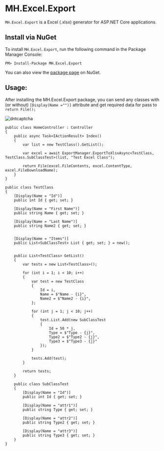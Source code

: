 # MH.Excel.Export

`MH.Excel.Export` is a Excel (.xlsx) generator for ASP.NET Core applications.

## Install via NuGet

To install `MH.Excel.Export`, run the following command in the Package Manager Console:

```
PM> Install-Package MH.Excel.Export
``` 
You can also view the [package page](https://www.nuget.org/packages/MH.Excel.Export) on NuGet.

## Usage:

After installing the MH.Excel.Export package, you can send any classes with (or without) `[Display(Name ="")]` attribute and get required data for pass to `return File();`

![dntcaptcha](https://raw.github.com/mohsen2hasani/MH.Excel/master/MH.Excel.Export.png)

```
public class HomeController : Controller
{
    public async Task<IActionResult> Index()
    {
        var list = new TestClass().GetList();

        var excel = await ExportManager.ExportToXlsxAsync<TestClass, TestClass.SubClassTest>(list, "Test Excel Class");

        return File(excel.FileContents, excel.ContentType, excel.FileDownloadName);
    }
}

public class TestClass
{
    [Display(Name = "Id")]
    public int Id { get; set; }

    [Display(Name = "First Name")]
    public string Name { get; set; }

    [Display(Name = "Last Name")]
    public string Name2 { get; set; }


    [Display(Name = "Items")]
    public List<SubClassTest> List { get; set; } = new();


    public List<TestClass> GetList()
    {
        var tests = new List<TestClass>();

        for (int i = 1; i < 10; i++)
        {
            var test = new TestClass
            {
                Id = i,
                Name = $"Name - {i}",
                Name2 = $"Name2 - {i}",
            };

            for (int j = 1; j < 10; j++)
            {
                test.List.Add(new SubClassTest
                {
                    Id = 50 * j,
                    Type = $"Type - {j}",
                    Type2 = $"Type2 - {j}",
                    Type3 = $"Type3 - {j}"
                });
            }

            tests.Add(test);
        }

        return tests;
    }

    public class SubClassTest
    {
        [Display(Name = "Id")]
        public int Id { get; set; }

        [Display(Name = "attr1")]
        public string Type { get; set; }

        [Display(Name = "attr2")]
        public string Type2 { get; set; }

        [Display(Name = "attr3")]
        public string Type3 { get; set; }
    }
}
```
